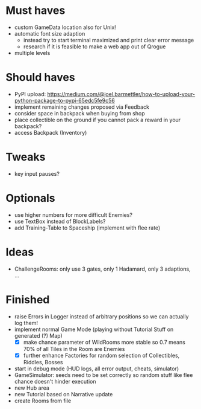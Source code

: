 # Must haves #
- custom GameData location also for Unix!
- automatic font size adaption
  - instead try to start terminal maximized and print clear error message
  - research if it is feasible to make a web app out of Qrogue
- multiple levels

# Should haves #
- PyPI upload:
https://medium.com/@joel.barmettler/how-to-upload-your-python-package-to-pypi-65edc5fe9c56
- implement remaining changes proposed via Feedback
- consider space in backpack when buying from shop
- place collectible on the ground if you cannot pack a reward in your backpack?
- access Backpack (Inventory)

# Tweaks #
- key input pauses?

# Optionals #
- use higher numbers for more difficult Enemies?
- use TextBox instead of BlockLabels?
- add Training-Table to Spaceship (implement with flee rate)


# Ideas #
- ChallengeRooms: only use 3 gates, only 1 Hadamard, only 3 adaptions, ...

# Finished #
- raise Errors in Logger instead of arbitrary positions so we can actually log them!
- implement normal Game Mode (playing without Tutorial Stuff on generated (?) Map)
  - [x] make chance parameter of WildRooms more stable so 0.7 means 70% of 
  all Tiles in the Room are Enemies
  - [x] further enhance Factories for random selection of Collectibles, Riddles, Bosses 
- start in debug mode (HUD logs, all error output, cheats, simulator)
- GameSimulator: seeds need to be set correctly so random stuff like flee chance doesn't hinder execution
- new Hub area
- new Tutorial based on Narrative update
- create Rooms from file

